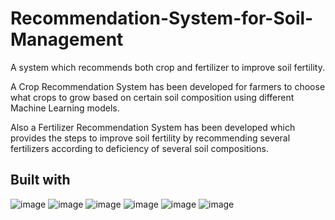 # Recommendation-System-for-Soil-Management
A system which recommends both crop and fertilizer to improve soil fertility.

A Crop Recommendation System has been developed for farmers to choose what crops to grow based on certain soil composition using different Machine Learning models. 

Also a Fertilizer Recommendation System has been developed which provides the steps to improve soil fertility by recommending several fertilizers according to deficiency of several soil compositions.

## Built with
![image](https://user-images.githubusercontent.com/108291615/181286473-5b248e6d-2dd2-4140-b99a-fc811e2ed8e9.png)
![image](https://user-images.githubusercontent.com/108291615/181286608-de7e5674-43bb-4e00-976a-01cd3527d11f.png)
![image](https://user-images.githubusercontent.com/108291615/181286893-bd31add8-7338-47f3-9169-a1752acf1c91.png)
![image](https://user-images.githubusercontent.com/108291615/181286976-619f0eb8-8555-41af-906a-fb9de3033a1c.png)
![image](https://user-images.githubusercontent.com/108291615/181288354-6b34797d-bc1c-410f-929a-1a8f29a14a75.png)
![image](https://user-images.githubusercontent.com/108291615/181287323-80415ec1-942c-4604-aba3-5fdaf237555a.png)
